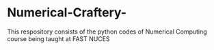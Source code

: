 # Numerical-Craftery-
This respository consists of the python codes of Numerical Computing course being taught at FAST NUCES
